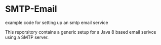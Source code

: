 # SMTP-Email
example code for setting up an smtp email service

This reporsitory contains a generic setup for a Java 8 based email serivce using a SMTP server.
